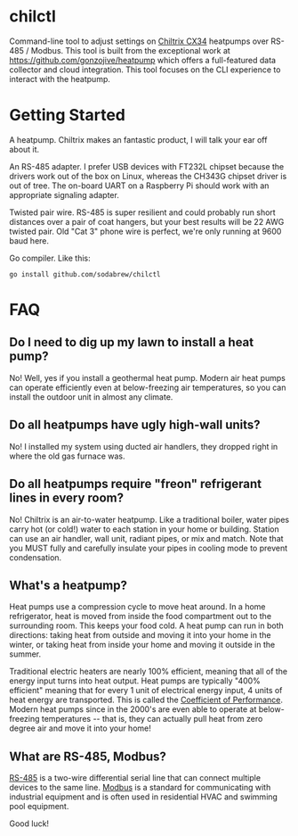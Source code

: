 # chilctl
Command-line tool to adjust settings on [Chiltrix CX34](https://www.chiltrix.com/) heatpumps
over RS-485 / Modbus. This tool is built from the exceptional work at https://github.com/gonzojive/heatpump
which offers a full-featured data collector and cloud integration. This tool focuses
on the CLI experience to interact with the heatpump.

# Getting Started

A heatpump. Chiltrix makes an fantastic product, I will talk your ear off about it.

An RS-485 adapter. I prefer USB devices with FT232L chipset because the drivers work out of the box
on Linux, whereas the CH343G chipset driver is out of tree. The on-board UART on a Raspberry Pi should
work with an appropriate signaling adapter.

Twisted pair wire. RS-485 is super resilient and could probably run short distances over a pair
of coat hangers, but your best results will be 22 AWG twisted pair. Old "Cat 3" phone wire is perfect,
we're only running at 9600 baud here.

Go compiler. Like this:

    go install github.com/sodabrew/chilctl

# FAQ

## Do I need to dig up my lawn to install a heat pump?

No! Well, yes if you install a geothermal heat pump. Modern air heat pumps can operate efficiently
even at below-freezing air temperatures, so you can install the outdoor unit in almost any climate.

## Do all heatpumps have ugly high-wall units?

No! I installed my system using ducted air handlers, they dropped right in where the old gas furnace was.

## Do all heatpumps require "freon" refrigerant lines in every room?

No! Chiltrix is an air-to-water heatpump. Like a traditional boiler, water pipes carry hot (or cold!)
water to each station in your home or building. Station can use an air handler, wall unit, radiant pipes, or mix and match.
Note that you MUST fully and carefully insulate your pipes in cooling mode to prevent condensation.

## What's a heatpump?
Heat pumps use a compression cycle to move heat around. In a home refrigerator, heat is moved
from inside the food compartment out to the surrounding room. This keeps your food cold.
A heat pump can run in both directions: taking heat from outside and moving it into your
home in the winter, or taking heat from inside your home and moving it outside in the summer. 

Traditional electric heaters are nearly 100% efficient, meaning that all of the energy input
turns into heat output. Heat pumps are typically "400% efficient" meaning that for every
1 unit of electrical energy input, 4 units of heat energy are transported. This is
called the [Coefficient of Performance](https://en.wikipedia.org/wiki/Coefficient_of_performance).
Modern heat pumps since in the 2000's are even able to operate at below-freezing temperatures --
that is, they can actually pull heat from zero degree air and move it into your home!

## What are RS-485, Modbus?

[RS-485](https://en.wikipedia.org/wiki/RS-485) is a two-wire differential serial line that
can connect multiple devices to the same line. [Modbus](https://en.wikipedia.org/wiki/Modbus) is
a standard for communicating with industrial equipment and is often used in residential HVAC
and swimming pool equipment.

Good luck!

